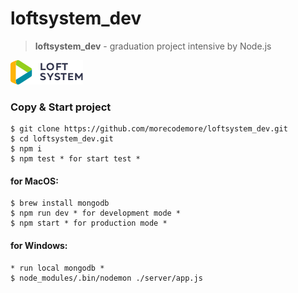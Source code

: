 # loftsystem_dev
>**loftsystem_dev** - graduation project intensive by Node.js

![LoftSystem](public/assets/img/logo.png)

### Copy & Start project

```shell
$ git clone https://github.com/morecodemore/loftsystem_dev.git
$ cd loftsystem_dev.git
$ npm i
$ npm test * for start test *
```

#### for MacOS:
```shell
$ brew install mongodb
$ npm run dev * for development mode *
$ npm start * for production mode *
```

#### for Windows:
```shell
* run local mongodb *
$ node_modules/.bin/nodemon ./server/app.js
```
